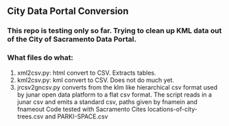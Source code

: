 ## City Data Portal Conversion

### This repo is testing only so far. Trying to clean up KML data out of the City of Sacramento Data Portal.

### What files do what:
1. xml2csv.py: html convert to CSV. Extracts tables.
2. kml2csv.py: kml convert to CSV. Does not do much yet.
3. jrcsv2gncsv.py  converts from the klm like hierarchical csv format used by junar open data platform 
to a flat csv format. The script reads in a junar csv and emits a standard csv, paths given by fnamein and fnameout
Code tested with Sacramento Cites locations-of-city-trees.csv and PARKI-SPACE.csv

